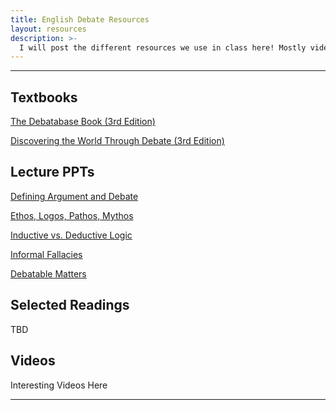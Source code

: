 ```yaml
---
title: English Debate Resources
layout: resources
description: >-
  I will post the different resources we use in class here! Mostly videos and ppts. :)
---
```

---
## Textbooks
[The Debatabase Book (3rd Edition)](https://www.amazon.com/Debatabase-Book-guide-successful-debate/dp/1932716270)

[Discovering the World Through Debate (3rd Edition)](https://www.amazon.com/Discovering-World-Through-Debate-Educational/dp/1932716068)

## Lecture PPTs
[Defining Argument and Debate]()

[Ethos, Logos, Pathos, Mythos]()

[Inductive vs. Deductive Logic]()

[Informal Fallacies]()

[Debatable Matters]()

## Selected Readings

TBD

## Videos
Interesting Videos Here

---